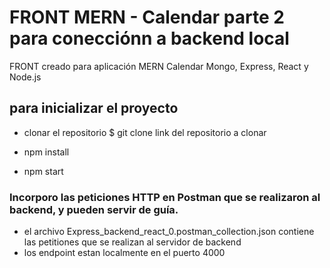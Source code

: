 # FRONT MERN - Calendar parte 2 para conecciónn a backend local

FRONT creado para aplicación MERN Calendar Mongo, Express, React y Node.js

## para inicializar el proyecto

- clonar el repositorio
        $ git clone link del repositorio a clonar

- npm install

- npm start


###  Incorporo las peticiones HTTP en Postman que se realizaron al backend, y pueden servir de guía.

- el archivo Express_backend_react_0.postman_collection.json contiene las petitiones que se realizan al servidor de backend
- los endpoint estan localmente en el puerto 4000 

